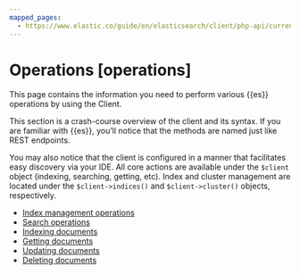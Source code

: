 ```yaml
---
mapped_pages:
  - https://www.elastic.co/guide/en/elasticsearch/client/php-api/current/operations.html
---
```


# Operations [operations]

This page contains the information you need to perform various {{es}} operations by using the Client.

This section is a crash-course overview of the client and its syntax. If you are familiar with {{es}}, you’ll notice that the methods are named just like REST endpoints.

You may also notice that the client is configured in a manner that facilitates easy discovery via your IDE. All core actions are available under the `$client` object (indexing, searching, getting, etc). Index and cluster management are located under the `$client->indices()` and `$client->cluster()` objects, respectively.

* [Index management operations](/reference/index_management.md)
* [Search operations](/reference/search_operations.md)
* [Indexing documents](/reference/indexing_documents.md)
* [Getting documents](/reference/getting_documents.md)
* [Updating documents](/reference/updating_documents.md)
* [Deleting documents](/reference/deleting_documents.md)







